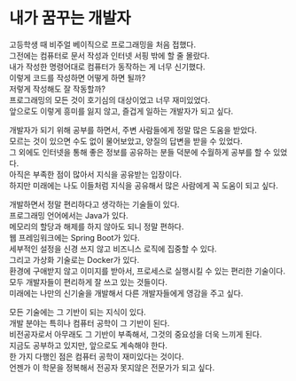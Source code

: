 # 내가 꿈꾸는 개발자

고등학생 때 비주얼 베이직으로 프로그래밍을 처음 접했다.  
그전에는 컴퓨터로 문서 작성과 인터넷 서핑 밖에 할 줄 몰랐다.  
내가 작성한 명령어대로 컴퓨터가 동작하는 게 너무 신기했다.  
이렇게 코드를 작성하면 어떻게 하면 될까?  
저렇게 작성해도 잘 작동할까?  
프로그래밍의 모든 것이 호기심의 대상이었고 너무 재미있었다.  
앞으로도 이렇게 흥미를 잃지 않고, 즐겁게 일하는 개발자가 되고 싶다.

개발자가 되기 위해 공부를 하면서, 주변 사람들에게 정말 많은 도움을 받았다.  
모르는 것이 있으면 수도 없이 물어보았고, 양질의 답변을 받을 수 있었다.  
그 외에도 인터넷을 통해 좋은 정보를 공유하는 분들 덕분에 수월하게 공부를 할 수 있었다.  
아직은 부족한 점이 많아서 지식을 공유받는 입장이다.  
하지만 미래에는 나도 이들처럼 지식을 공유해서 많은 사람에게 꼭 도움이 되고 싶다.

개발하면서 정말 편리하다고 생각하는 기술들이 있다.  
프로그래밍 언어에서는 Java가 있다.  
메모리의 할당과 해제를 하지 않아도 되니 정말 편하다.  
웹 프레임워크에는 Spring Boot가 있다.  
세부적인 설정을 신경 쓰지 않고 비즈니스 로직에 집중할 수 있다.  
그리고 가상화 기술로는 Docker가 있다.  
환경에 구애받지 않고 이미지를 받아서, 프로세스로 실행시킬 수 있는 편리한 기술이다.  
모두 개발자들이 편리하게 잘 쓰고 있는 것들이다.  
미래에는 나만의 신기술을 개발해서 다른 개발자들에게 영감을 주고 싶다.

모든 기술에는 그 기반이 되는 지식이 있다.  
개발 분야는 특히나 컴퓨터 공학이 그 기반이 된다.  
비전공자로서 아무래도 그 기반이 부족해서, 그것의 중요성을 더욱 느끼게 된다.  
지금도 공부하고 있지만, 앞으로도 계속해야 한다.  
한 가지 다행인 점은 컴퓨터 공학이 재미있다는 것이다.  
언젠가 이 학문을 정복해서 전공자 못지않은 전문가가 되고 싶다.  
